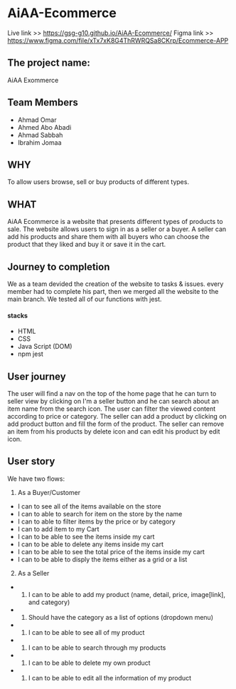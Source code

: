 # AiAA-Ecommerce

Live link >> https://gsg-g10.github.io/AiAA-Ecommerce/
Figma link >> https://www.figma.com/file/xTx7xK8G4ThRWRQSa8CKrp/Ecommerce-APP

## The project name:
AiAA Exommerce

## Team Members
* Ahmad Omar
* Ahmed Abo Abadi
* Ahmad Sabbah
* Ibrahim Jomaa

## WHY 
To allow users browse, sell or buy products of different types.


## WHAT 
AiAA Ecommerce is a website that presents different types of products to sale. The website allows users to sign in as a seller or a buyer. A seller can add his products and share them with all buyers who can choose the product that they liked and buy it or save it in the cart.


## Journey to completion
We as a team devided the creation of the website to tasks & issues. every member had to complete his part, then we merged all the website to the main branch. We tested all of our functions with jest.
#### stacks
* HTML
* CSS
* Java Script (DOM)
* npm jest
## User journey
The user will find a nav on the top of the home page that he can turn to seller view by clicking on I'm a seller button and he can search about an item name from the search icon. The user can filter the viewed content according to price or category.
The seller can add a product by clicking on add product button and fill the form of the product. The seller can remove an item from his products by delete icon and can edit his product by edit icon.

## User story
 We have two flows:

1. As a Buyer/Customer
* I can to see all of the items available on the store
* I can to able to search for item on the store by the name
* I can to able to filter items by the price or by category
* I can to add item to my Cart
* I can to be able to see the items inside my cart
* I can to be able to delete any items inside my cart
* I can to be able to see the total price of the items inside my cart
* I can to be able to disply the items either as a grid or a list
2. As a Seller
* 1. I can to be able to add my product (name, detail, price, image[link], and category)
* 1. Should have the category as a list of options (dropdown menu)
* 1. I can to be able to see all of my product
* 1. I can to be able to search through my products
* 1. I can to be able to delete my own product
* 1. I can to be able to edit all the information of my product